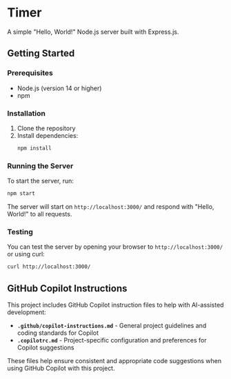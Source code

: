 # Timer

A simple "Hello, World!" Node.js server built with Express.js.

## Getting Started

### Prerequisites
- Node.js (version 14 or higher)
- npm

### Installation

1. Clone the repository
2. Install dependencies:
   ```bash
   npm install
   ```

### Running the Server

To start the server, run:
```bash
npm start
```

The server will start on `http://localhost:3000/` and respond with "Hello, World!" to all requests.

### Testing

You can test the server by opening your browser to `http://localhost:3000/` or using curl:
```bash
curl http://localhost:3000/
```

## GitHub Copilot Instructions

This project includes GitHub Copilot instruction files to help with AI-assisted development:

- **`.github/copilot-instructions.md`** - General project guidelines and coding standards for Copilot
- **`.copilotrc.md`** - Project-specific configuration and preferences for Copilot suggestions

These files help ensure consistent and appropriate code suggestions when using GitHub Copilot with this project.
